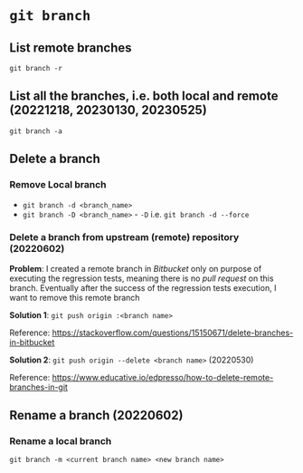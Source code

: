 # `git branch`
## List remote branches
`git branch -r`
## List all the branches, i.e. both local and remote (20221218, 20230130, 20230525)
`git branch -a`

## Delete a branch
### Remove Local branch
* `git branch -d <branch_name>`
* `git branch -D <branch_name>` - `-D` i.e. `git branch -d --force`

### Delete a branch from upstream (remote) repository (20220602)
**Problem**: I created a remote branch in *Bitbucket* only on purpose of executing the regression tests, meaning there is no *pull request* on this branch. Eventually after the success of the regression tests execution, I want to remove this remote branch 

**Solution 1**: `git push origin :<branch name>`

Reference: https://stackoverflow.com/questions/15150671/delete-branches-in-bitbucket

**Solution 2**: `git push origin --delete <branch name>` (20220530)

Reference: https://www.educative.io/edpresso/how-to-delete-remote-branches-in-git
## Rename a branch (20220602)
### Rename a local branch
`git branch -m <current branch name> <new branch name>`
